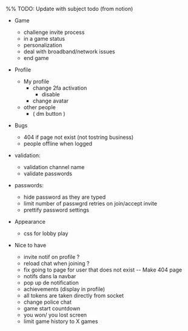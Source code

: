 %% TODO: Update with subject todo (from notion)

- Game
	* challenge invite process
	- in a game status
	- personalization
	- deal with broadband/network issues
	* end game 

- Profile
	- My profile
	  - change 2fa activation
		- disable
	  - change avatar
	- other people
	  - ( dm button )

- Bugs
	- 404 if page not exist (not tostring business)
	- people offline when logged

- validation:
  - validation channel name
  - validate passwords

- passwords:
  - hide password as they are typed
  - limit number of passwgrd retries on join/accept invite
  - prettify password settings

- Appearance
	- css for lobby play

- Nice to have
	- invite notif on profile ?
	- reload chat when joining ?
	- fix going to page for user that does not exist -- Make 404 page
	- notifs dans la navbar
	- pop up de notification
	- achievements (display in profile)
	- all tokens are taken directly from socket
	- change police chat
	- game start countdown
	- you won/ you lost screen
	- limit game history to X games
